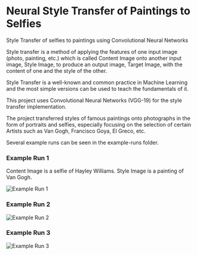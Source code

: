 # Neural Style Transfer of Paintings to Selfies
Style Transfer of selfies to paintings using Convolutional Neural Networks

Style transfer is a method of applying the features of one input image (photo, painting, etc.) which is called Content Image onto another input image, Style Image, to produce an output image, Target Image, with the content of one and the style of the other.

Style Transfer is a well-known and common practice in Machine Learning and the most simple versions can be used to teach the fundamentals of it.

This project uses Convolutional Neural Networks (VGG-19) for the style transfer implementation.

The project transferred styles of famous paintings onto photographs in the form of portraits and selfies, especially focusing on the selection of certain Artists such as Van Gogh, Francisco Goya, El Greco, etc.

Several example runs can be seen in the example-runs folder.

### Example Run 1
Content Image is a selfie of Hayley Williams.
Style Image is a painting of Van Gogh.

![Example Run 1](https://github.com/omerunlusoy/CS464-Project/blob/main/example_runs/three_images_0.jpg)


### Example Run 2

![Example Run 2](https://github.com/omerunlusoy/CS464-Project/blob/main/example_runs/three_images_1.jpg)


### Example Run 3

![Example Run 3](https://github.com/omerunlusoy/CS464-Project/blob/main/example_runs/three_images_2.jpg)
